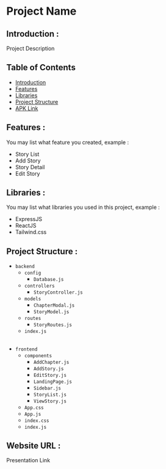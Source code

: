 # Project Name

## <a name="introduction"></a> Introduction :
Project Description

## Table of Contents

- [Introduction](#introduction)
- [Features](#features)
- [Libraries](#libraries)
- [Project Structure](#project-structures)
- [APK Link](#apk-link)

## <a name="features"></a> Features :
You may list what feature you created, example :
- Story List
- Add Story
- Story Detail
- Edit Story


## <a name="libraries"></a> Libraries :
You may list what libraries you used in this project, example :
- ExpressJS
- ReactJS
- Tailwind.css

## <a name="project-structures"></a> Project Structure :

* `backend`
  * `config`
    * `Database.js`
  * `controllers`
    * `StoryController.js`
  * `models`
    * `ChapterModal.js`
    * `StoryModel.js`
  * `routes`
    *  `StoryRoutes.js`
  * `index.js`

## 
 * `frontend`
   * `components`
     * `AddChapter.js`
     * `AddStory.js`
     * `EditStory.js`
     * `LandingPage.js`
     * `Sidebar.js`
     * `StoryList.js`
     * `ViewStory.js`
    * `App.css`
    * `App.js`
    * `index.css`
    * `index.js`

## <a name="apk-link"></a> Website URL :
Presentation Link
